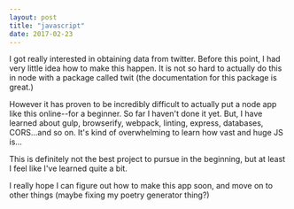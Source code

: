 ```yaml
---
layout: post
title: "javascript"
date: 2017-02-23
---
```


I got really interested in obtaining data from twitter. Before this point, I had very little idea how to make this happen. 
It is not so hard to actually do this in node with a package called twit (the documentation for this package is great.)

However it has proven to be incredibly difficult to actually put a node app like this online--for a beginner. So far I haven't done it yet.
But, I have learned about gulp, browserify, webpack, linting, express, databases, CORS...and so on. It's kind of overwhelming to learn how vast and huge JS is...

This is definitely not the best project to pursue in the beginning, but at least I feel like I've learned quite a bit. 

I really hope I can figure out how to make this app soon, and move on to other things (maybe fixing my poetry generator thing?)
